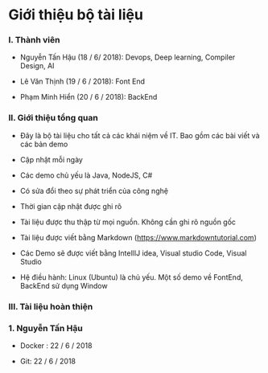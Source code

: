 # Giới thiệu bộ tài liệu

### I. Thành viên
    
  - Nguyễn Tấn Hậu (18 / 6/ 2018): Devops, Deep learning, Compiler Design, AI
  
  - Lê Văn Thịnh (19 / 6 / 2018): Font End
  
  - Phạm Minh Hiển (20 / 6 / 2018): BackEnd
  
### II. Giới thiệu tổng quan

  - Đây là bộ tài liệu cho tất cả các khái niệm về IT. Bao gồm các bài viết và các bản demo
  
  - Cập nhật mỗi ngày
  
  - Các demo chủ yếu là Java, NodeJS, C#
  
  - Có sửa đổi theo sự phát triển của công nghệ
  
  - Thời gian cập nhật được ghi rõ
  
  - Tài liệu được thu thập từ mọi nguồn. Không cần ghi rõ nguồn gốc
  
  - Tài liệu được viết bằng Markdown (https://www.markdowntutorial.com)
  
  - Các Demo sẽ được viết bằng IntellIJ idea, Visual studio Code, Visual Studio
  
  - Hệ điều hành: Linux (Ubuntu) là chủ yếu. Một số demo về FontEnd, BackEnd sử dụng Window
  
### III. Tài liệu hoàn thiện
  
### 1. Nguyễn Tấn Hậu
   
  - Docker : 22 / 6 / 2018
  
  - Git: 22 / 6 / 2018
  
   
